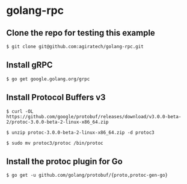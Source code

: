 # golang-rpc

## Clone the repo for testing this example
`$ git clone git@github.com:agiratech/golang-rpc.git`

## Install gRPC
`$ go get google.golang.org/grpc`

## Install Protocol Buffers v3
`$ curl -OL https://github.com/google/protobuf/releases/download/v3.0.0-beta-2/protoc-3.0.0-beta-2-linux-x86_64.zip`

`$ unzip protoc-3.0.0-beta-2-linux-x86_64.zip -d protoc3`

`$ sudo mv protoc3/protoc /bin/protoc`

## Install the protoc plugin for Go
`$ go get -u github.com/golang/protobuf/{proto,protoc-gen-go}`
